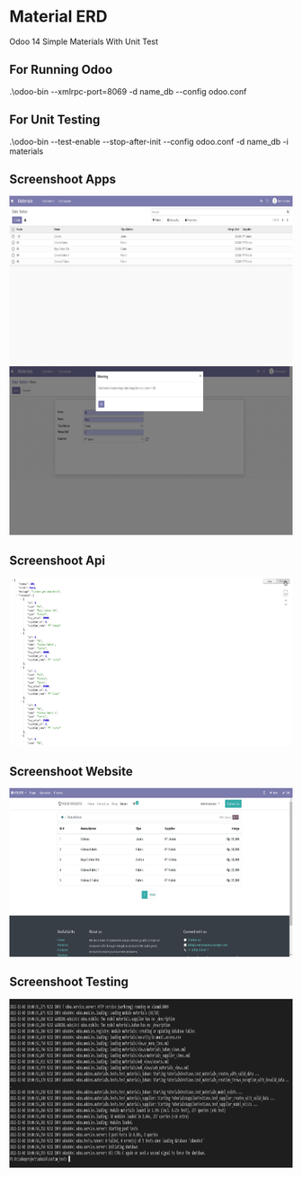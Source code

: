# Material ERD
Odoo 14 Simple Materials With Unit Test

## For Running Odoo
.\odoo-bin  --xmlrpc-port=8069 -d name_db --config odoo.conf

## For Unit Testing
.\odoo-bin --test-enable --stop-after-init --config odoo.conf -d name_db -i materials

## Screenshoot Apps
<img src="https://github.com/baguspam/custom-material/blob/main/screenshoot/backend_bahan.png" height="300">
<img src="https://github.com/baguspam/custom-material/blob/main/screenshoot/backend_bahan_create.png" height="300">

## Screenshoot Api
<img src="https://github.com/baguspam/custom-material/blob/main/screenshoot/api_bahan.png" height="300">

## Screenshoot Website
<img src="https://github.com/baguspam/custom-material/blob/main/screenshoot/website_bahans.png" height="300">

## Screenshoot Testing
<img src="https://github.com/baguspam/custom-material/blob/main/screenshoot/unit_test_model.PNG" height="300">
